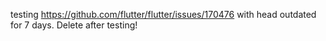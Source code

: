 testing https://github.com/flutter/flutter/issues/170476 with head outdated for 7 days.
Delete after testing!